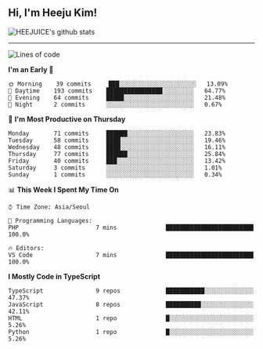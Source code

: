 ## Hi, I'm Heeju Kim!

![HEEJUICE's github stats](https://github-readme-stats.vercel.app/api?username=HEEJUICE&show_icons=true)

---
<!--START_SECTION:waka-->
![Lines of code](https://img.shields.io/badge/From%20Hello%20World%20I%27ve%20Written-8.2%20million%20lines%20of%20code-blue)

**I'm an Early 🐤** 

```text
🌞 Morning    39 commits     ███░░░░░░░░░░░░░░░░░░░░░░   13.09% 
🌆 Daytime    193 commits    ████████████████░░░░░░░░░   64.77% 
🌃 Evening    64 commits     █████░░░░░░░░░░░░░░░░░░░░   21.48% 
🌙 Night      2 commits      ░░░░░░░░░░░░░░░░░░░░░░░░░   0.67%

```
📅 **I'm Most Productive on Thursday** 

```text
Monday       71 commits     ██████░░░░░░░░░░░░░░░░░░░   23.83% 
Tuesday      58 commits     ████░░░░░░░░░░░░░░░░░░░░░   19.46% 
Wednesday    48 commits     ████░░░░░░░░░░░░░░░░░░░░░   16.11% 
Thursday     77 commits     ██████░░░░░░░░░░░░░░░░░░░   25.84% 
Friday       40 commits     ███░░░░░░░░░░░░░░░░░░░░░░   13.42% 
Saturday     3 commits      ░░░░░░░░░░░░░░░░░░░░░░░░░   1.01% 
Sunday       1 commits      ░░░░░░░░░░░░░░░░░░░░░░░░░   0.34%

```


📊 **This Week I Spent My Time On** 

```text
⌚︎ Time Zone: Asia/Seoul

💬 Programming Languages: 
PHP                      7 mins              █████████████████████████   100.0%

🔥 Editors: 
VS Code                  7 mins              █████████████████████████   100.0%

```

**I Mostly Code in TypeScript** 

```text
TypeScript               9 repos             ███████████░░░░░░░░░░░░░░   47.37% 
JavaScript               8 repos             ██████████░░░░░░░░░░░░░░░   42.11% 
HTML                     1 repo              █░░░░░░░░░░░░░░░░░░░░░░░░   5.26% 
Python                   1 repo              █░░░░░░░░░░░░░░░░░░░░░░░░   5.26%

```



<!--END_SECTION:waka-->
